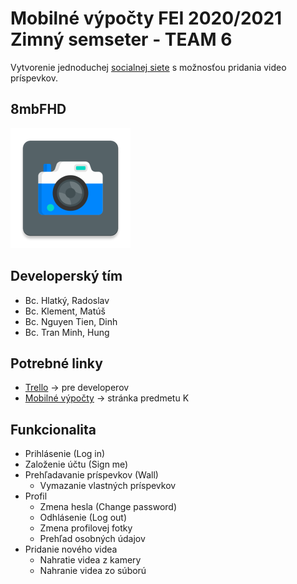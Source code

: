# Mobilné výpočty FEI 2020/2021 Zimný semseter - TEAM 6

Vytvorenie jednoduchej [socialnej siete](http://android.mpage.sk/zadanie.php) s možnosťou pridania video príspevkov.

## 8mbFHD
![Alt text](app/src/main/res/mipmap-xxxhdpi/ic_launcher.png "8mbFHD")

## Developerský tím
- Bc. Hlatký, Radoslav
- Bc. Klement, Matúš
- Bc. Nguyen Tien, Dinh
- Bc. Tran Minh, Hung 

## Potrebné linky
- [Trello](https://trello.com/b/ixg5c3I8/mov) -> pre developerov
- [Mobilné výpočty](http://android.mpage.sk/) -> stránka predmetu 
K
## Funkcionalita
- Prihlásenie (Log in)
- Založenie účtu (Sign me)
- Prehľadavanie príspevkov (Wall)
    - Vymazanie vlastných príspevkov
- Profil 
    - Zmena hesla (Change password)
    - Odhlásenie (Log out)
    - Zmena profilovej fotky
    - Prehľad osobných údajov
- Pridanie nového videa
    - Nahratie videa z kamery
    - Nahranie videa zo súború